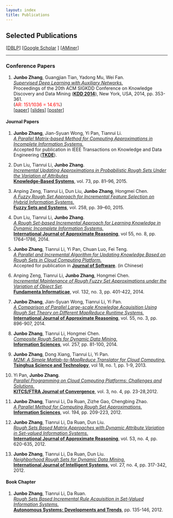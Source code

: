 ```yaml
---
layout: index
title: Publications
---
```


## Selected Publications
[[DBLP](http://www.informatik.uni-trier.de/~ley/pers/ht/z/Zhang:Junbo.html)] [[Google Scholar](http://scholar.google.com/citations?user=sQpMBqsAAAAJ&hl=en) ] [[AMiner](http://arnetminer.org/person/junbo-zhang-1557448.html)]
<!--[[Full Publications](/fullpublications)]-->

* * *

### Conference Papers

1.	**Junbo Zhang**, Guangjian Tian, Yadong Mu, Wei Fan. \
	[*Supervised Deep Learning with Auxiliary Networks.*](http://dx.doi.org/10.1145/2623330.2623618)\
	Proceedings of the 20th ACM SIGKDD Conference on Knowledge Discovery and Data Mining ([**KDD 2014**](http://www.kdd.org/kdd2014/)), New York, USA, 2014, pp. 353-361.\
    (<font color='red'>AR: 151/1036 = 14.6%</font>)\
    [[paper](/papers/kdd14_zhang.pdf)] [[slides](/papers/kdd14_slides_zhang.pdf)] [[poster](/papers/kdd14_poster_zhang.pdf)]
<!--
-   Chuan Luo, Tianrui Li, Hongmei Chen, **Junbo Zhang**. \
    *Dominance-based Rough Sets in Composite Ordered Information Systems*.\
    In: Proceedings of the Joint Conference of 13th China Conference on Rough Sets and Soft Computing, 7th China Conference on Web Intelligence, 7th China Conference on Granular Computing (**CRSSC-CWI-CGrC 2013**), Zhangzhou, China, 2013. (in Chinese) (**Outstanding Student Paper Award**)
-->

#### Journal Papers

1.	**Junbo Zhang**, Jian-Syuan Wong, Yi Pan, Tianrui Li. \
	[*A Parallel Matrix-based Method for Computing Approximations in Incomplete Information Systems.*](http://dx.doi.org/10.1109/TKDE.2014.2330821) \
	Accepted for publication in IEEE Transactions on Knowledge and Data Engineering ([**TKDE**](http://www.computer.org/portal/web/tkde)).

2.   Dun Liu, Tianrui Li, **Junbo Zhang**. \
    [*Incremental Updating Approximations in Probabilistic Rough Sets Under the Variation of Attributes*](http://dx.doi.org/10.1016/j.knosys.2014.09.008) \
    [**Knowledge-Based Systems**](http://www.journals.elsevier.com/knowledge-based-systems), vol. 73, pp. 81–96, 2015.

3.	Anping Zeng, Tianrui Li, Dun Liu, **Junbo Zhang**, Hongmei Chen.\
	[*A Fuzzy Rough Set Approach for Incremental Feature Selection on Hybrid Information Systems.*](http://dx.doi.org/10.1016/j.fss.2014.08.014)\
	[**Fuzzy Sets and Systems**](http://www.journals.elsevier.com/fuzzy-sets-and-systems), vol. 258, pp. 39–60, 2015.

3.   Dun Liu, Tianrui Li, **Junbo Zhang**. \
    [*A Rough Set-based Incremental Approach for Learning Knowledge in Dynamic Incomplete Information Systems.*](http://dx.doi.org/10.1016/j.ijar.2014.05.009) \
    [**International Journal of Approximate Reasoning**](http://www.journals.elsevier.com/international-journal-of-approximate-reasoning), vol 55, no. 8, pp. 1764–1786, 2014.

3.  **Junbo Zhang**, Tianrui Li, Yi Pan, Chuan Luo, Fei Teng.\
   [*A Parallel and Incremental Algorithm for Updating Knowledge Based on Rough Sets in Cloud Computing Platform.*](http://dx.doi.org/10.13328/j.cnki.jos.004590)\
    Accepted for publication in [**Journal of Software**](http://www.jos.org.cn/ch/index.aspx). (in Chinese)

3.  Anping Zeng, Tianrui Li, **Junbo Zhang**, Hongmei Chen. \
    [*Incremental Maintenance of Rough Fuzzy Set Approximations under the Variation of Object Set*](http://dx.doi.org/10.3233/FI-2014-1051).\
    [**Fundamenta Informaticae**](http://www.iospress.nl/journal/fundamenta-informaticae), vol. 132, no. 3, pp. 401-422, 2014.

3.   **Junbo Zhang**, Jian-Syuan Wong, Tianrui Li, Yi Pan.\
     [*A Comparison of Parallel Large-scale Knowledge Acquisition Using Rough Set Theory on Different MapReduce Runtime Systems.*](http://dx.doi.org/10.1016/j.ijar.2013.08.003)\
     [**International Journal of Approximate Reasoning**](http://www.journals.elsevier.com/international-journal-of-approximate-reasoning),
    vol. 55, no. 3, pp. 896-907, 2014.

3.   **Junbo Zhang**, Tianrui Li, Hongmei Chen.\
     [*Composite Rough Sets for Dynamic Data Mining.*](http://dx.doi.org/10.1016/j.ins.2013.08.016)\
     [**Information Sciences**](http://www.journals.elsevier.com/information-sciences),
    vol. 257, pp. 81-100, 2014.

3.   **Junbo Zhang**, Dong Xiang, Tianrui Li, Yi Pan.\
     [*M2M: A Simple Matlab-to-MapReduce Translator for Cloud Computing.*](http://ieeexplore.ieee.org/xpl/articleDetails.jsp?tp=&arnumber=6449402&contentType=Journals+%26+Magazines&queryText%3DM2M%3A+A+simple+Matlab-to-MapReduce+translator+for+Cloud+Computing)\
     [**Tsinghua Science and Technology**](http://qhxb.lib.tsinghua.edu.cn/english/), vol 18, no.
    1, pp. 1-9, 2013.


3.   Yi Pan, **Junbo Zhang**.\
     [*Parallel Programming on Cloud Computing Platforms: Challenges and Solutions.*](http://www.ftrai.org/xe/index.php?mid=joc_published&category=37964&search_keyword=section&search_target=title&document_srl=38459)\
     [**KITCS/FTRA Journal of Convergence**](http://www.ftrai.org/joc/),
    vol. 3, no. 4, pp. 23-28,2012.

3.   **Junbo Zhang**, Tianrui Li, Da Ruan, Zizhe Gao, Chengbing Zhao.\
     [*A Parallel Method for Computing Rough Set Approximations.*](http://dx.doi.org/10.1016/j.ins.2011.12.036)\
     [**Information Sciences**](http://www.journals.elsevier.com/information-sciences),
    vol. 194, pp. 209-223, 2012.

3.   **Junbo Zhang**, Tianrui Li, Da Ruan, Dun Liu.\
     [*Rough Sets Based Matrix Approaches with Dynamic Attribute Variation in Set-valued Information Systems.*](http://dx.doi.org/10.1016/j.ijar.2012.01.001)\
     [**International Journal of Approximate Reasoning**](http://www.journals.elsevier.com/international-journal-of-approximate-reasoning),
    vol. 53, no. 4, pp. 620-635, 2012.

3.   **Junbo Zhang**, Tianrui Li, Da Ruan, Dun Liu.\
     [*Neighborhood Rough Sets for Dynamic Data Mining.*](http://dx.doi.org/10.1002/int.21523)\
     [**International Journal of Intelligent Systems**](http://onlinelibrary.wiley.com/journal/10.1002/[ISSN]1098-111X), vol. 27, no. 4, pp. 317-342, 2012.

#### Book Chapter

1. **Junbo Zhang**, Tianrui Li, Da Ruan.\
   [*Rough Sets Based Incremental Rule Acquisition in Set-Valued Information Systems.*](http://dx.doi.org/10.1007/978-3-642-24806-1_11)\
    [**Autonomous Systems: Developments and Trends**](http://www.springer.com/engineering/computational+intelligence+and+complexity/book/978-3-642-24805-4), pp. 135-146, 2012.
